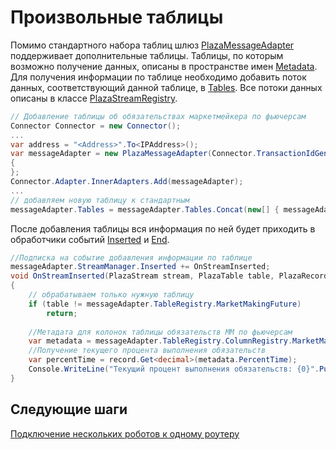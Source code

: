 # Произвольные таблицы

Помимо стандартного набора таблиц шлюз [PlazaMessageAdapter](xref:StockSharp.Plaza.PlazaMessageAdapter) поддерживает дополнительные таблицы. Таблицы, по которым возможно получение данных, описаны в пространстве имен [Metadata](xref:StockSharp.Plaza.Metadata). Для получения информации по таблице необходимо добавить поток данных, соответствующий данной таблице, в [Tables](xref:StockSharp.Plaza.PlazaMessageAdapter.Tables). Все потоки данных описаны в классе [PlazaStreamRegistry](xref:StockSharp.Plaza.PlazaStreamRegistry). 

```cs
// Добавление таблицы об обязательствах маркетмейкера по фьючерсам
Connector Connector = new Connector();				
...				
var address = "<Address>".To<IPAddress>();
var messageAdapter = new PlazaMessageAdapter(Connector.TransactionIdGenerator)
{
};
Connector.Adapter.InnerAdapters.Add(messageAdapter);
...
// добавляем новую таблицу к стандартным
messageAdapter.Tables = messageAdapter.Tables.Concat(new[] { messageAdapter.TableRegistry.MarketMakingFuture.Id });
```

После добавления таблицы вся информация по ней будет приходить в обработчики событий [Inserted](xref:StockSharp.Plaza.Metadata.PlazaTable.Inserted) и [End](xref:StockSharp.Plaza.Metadata.PlazaTable.End).

```cs
//Подписка на событие добавления информации по таблице
messageAdapter.StreamManager.Inserted += OnStreamInserted;
void OnStreamInserted(PlazaStream stream, PlazaTable table, PlazaRecord record)
{
	// обрабатываем только нужную таблицу
	if (table != messageAdapter.TableRegistry.MarketMakingFuture)
		return;
		
    //Метадата для колонок таблицы обязательств ММ по фьючерсам
    var metadata = messageAdapter.TableRegistry.ColumnRegistry.MarketMakingFutureParams;
    //Получение текущего процента выполнения обязательств
    var percentTime = record.Get<decimal>(metadata.PercentTime);
    Console.WriteLine("Текущий процент выполнения обязательств: {0}".Put(percentTime));
}
```

## Следующие шаги

[Подключение нескольких роботов к одному роутеру](PlazaSingleRouter.md)
